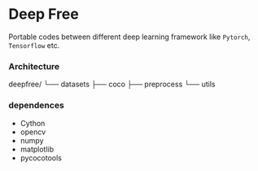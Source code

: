 # Deep Free
Portable codes between different deep learning framework like `Pytorch`, `Tensorflow` etc.

### Architecture
deepfree/
└── datasets
    ├── coco
    ├── preprocess
    └── utils


### dependences
+ Cython
+ opencv
+ numpy
+ matplotlib
+ pycocotools
